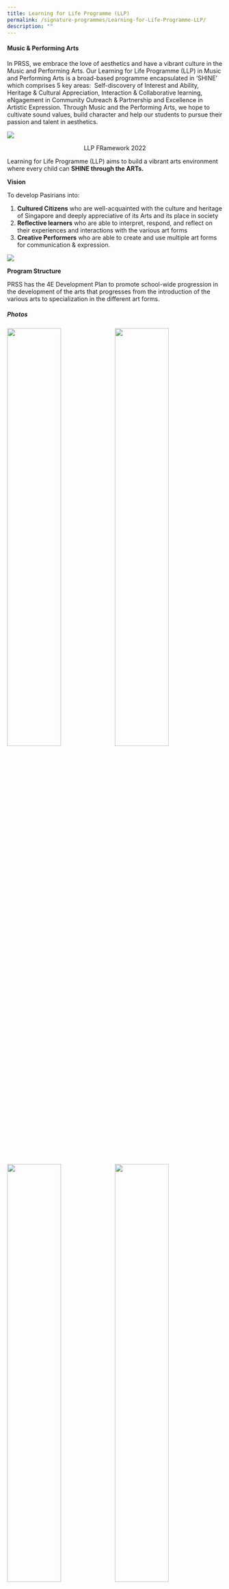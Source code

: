 ```yaml
---
title: Learning for Life Programme (LLP)
permalink: /signature-programmes/Learning-for-Life-Programme-LLP/
description: ""
---
```

#### Music &amp; Performing Arts  

  

In PRSS, we embrace the love of aesthetics and have a vibrant culture in the Music and Performing Arts. Our Learning for Life Programme (LLP) in Music and Performing Arts is a broad-based programme encapsulated in ‘SHINE’ which comprises 5 key areas:&nbsp; Self-discovery of Interest and Ability, Heritage &amp; Cultural Appreciation, Interaction &amp; Collaborative learning, eNgagement in Community Outreach &amp; Partnership and Excellence in Artistic Expression. Through Music and the Performing Arts, we hope to cultivate sound values, build character and help our students to pursue their passion and talent in aesthetics.

![](/images/LLP%20FRamework%202022.jpeg)
<center>LLP FRamework 2022</center>

Learning for Life Programme (LLP) aims to build a vibrant arts environment where every child can&nbsp;**SHINE through the ARTs.**  

  
**Vision**

  

To develop Pasirians into:&nbsp;

1.  **Cultured Citizens**&nbsp;who are well-acquainted with the culture and heritage of Singapore and deeply appreciative of its Arts and its place in society
2.  **Reflective learners**&nbsp;who are able to interpret, respond, and reflect on their experiences and interactions with the various art forms
3.  **Creative Performers**&nbsp;who are able to create and use multiple art forms for communication &amp; expression.

![](/images/LLP2.png)

**Program Structure**

  

PRSS has the&nbsp;4E Development Plan&nbsp;to promote school-wide progression in the development of the arts that progresses from the&nbsp;introduction of the various arts to specialization in the different art forms.  

##### Photos

<img src="/images/Celebrating%20Talent.png" style="width:50%;float:left">
<img src="/images/Gift%20of%20the%20Art.png" style="width:50%">
		 <img src="/images/Creative%20Performers.png" style="width:50%;float:left">
<img src="/images/llp%20black.png" style="width:50%">
		 
<iframe width="560" height="315" src="https://www.youtube.com/embed/TPW6uOQuj8w" title="YouTube video player" frameborder="0" allow="accelerometer; autoplay; clipboard-write; encrypted-media; gyroscope; picture-in-picture" allowfullscreen=""></iframe>

<iframe width="560" height="315" src="https://www.youtube.com/embed/1sKeX7eeCGc" title="YouTube video player" frameborder="0" allow="accelerometer; autoplay; clipboard-write; encrypted-media; gyroscope; picture-in-picture" allowfullscreen=""></iframe>

<iframe width="560" height="315" src="https://www.youtube.com/embed/nm0XEDCP6f4" title="YouTube video player" frameborder="0" allow="accelerometer; autoplay; clipboard-write; encrypted-media; gyroscope; picture-in-picture" allowfullscreen=""></iframe>

<iframe width="560" height="315" src="https://www.youtube.com/embed/rHNnRwcqwJo" title="YouTube video player" frameborder="0" allow="accelerometer; autoplay; clipboard-write; encrypted-media; gyroscope; picture-in-picture" allowfullscreen=""></iframe>

<img src="/images/Angklung%202.jpeg" style="width:50%;float:left">
<img src="/images/Traditional%20Drumming.jpeg" style="width:50%">
		 
<img src="/images/llp.jpeg" style="width:50%;float:left">
<img src="/images/llp2.jpeg" style="width:50%">
		 
![](/images/Indian%20Drumming.jpeg)

&nbsp;[Click here](/useful-links/Direct-School-Admission-DSA/DSA-LLP-IN-MUSIC-AND-PERFORMING-ARTS)&nbsp;to find out how you can join PRSS through our Direct School Admission in LLP.